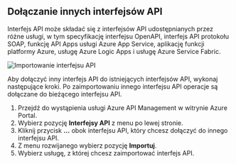 ## <a name="append-other-apis"></a>Dołączanie innych interfejsów API

Interfejs API może składać się z interfejsów API udostępnianych przez różne usługi, w tym specyfikację interfejsu OpenAPI, interfejs API protokołu SOAP, funkcję API Apps usługi Azure App Service, aplikację funkcji platformy Azure, usługę Azure Logic Apps i usługę Azure Service Fabric.

![Importowanie interfejsu API](./media/api-management-append-apis/import.png)

Aby dołączyć inny interfejs API do istniejących interfejsów API, wykonaj następujące kroki. Po zaimportowaniu innego interfejsu API operacje są dołączane do bieżącego interfejsu API.

1. Przejdź do wystąpienia usługi Azure API Management w witrynie Azure Portal.
2. Wybierz pozycję **Interfejsy API** z menu po lewej stronie.
3. Kliknij przycisk **...** obok interfejsu API, który chcesz dołączyć do innego interfejsu API.
4. Z menu rozwijanego wybierz pozycję **Importuj**.
5. Wybierz usługę, z której chcesz zaimportować interfejs API.
